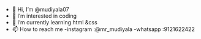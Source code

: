 - 👋 Hi, I’m @mudiyala07
- 👀 I’m interested in coding 
- 🌱 I’m currently learning html &css
- 📫 How to reach me 
-instagram :@mr_mudiyala
-whatsapp :9121622422

<!---
mudiyala07/mudiyala07 is a ✨ special ✨ repository because its `README.md` (this file) appears on your GitHub profile.
You can click the Preview link to take a look at your changes.
--->
